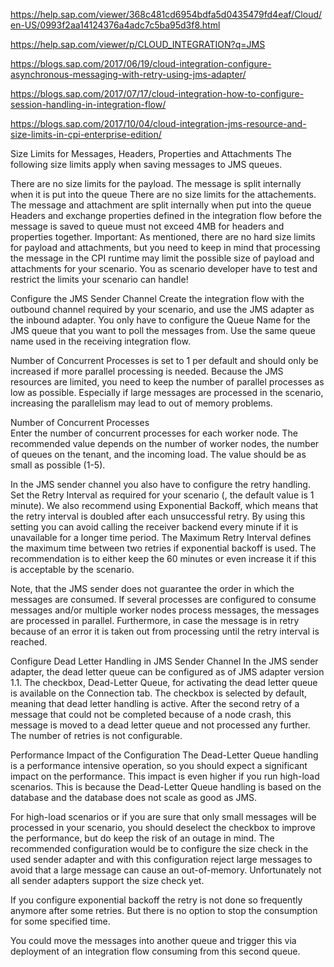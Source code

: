 https://help.sap.com/viewer/368c481cd6954bdfa5d0435479fd4eaf/Cloud/en-US/0993f2aa14124376a4adc7c5ba95d3f8.html

https://help.sap.com/viewer/p/CLOUD_INTEGRATION?q=JMS

https://blogs.sap.com/2017/06/19/cloud-integration-configure-asynchronous-messaging-with-retry-using-jms-adapter/

https://blogs.sap.com/2017/07/17/cloud-integration-how-to-configure-session-handling-in-integration-flow/

https://blogs.sap.com/2017/10/04/cloud-integration-jms-resource-and-size-limits-in-cpi-enterprise-edition/

Size Limits for Messages, Headers, Properties and Attachments
The following size limits apply when saving messages to JMS queues.

There are no size limits for the payload. The message is split internally when it is put into the queue
There are no size limits for the attachements. The message and attachment are split internally when put into the queue
Headers and exchange properties defined in the integration flow before the message is saved to queue must not exceed 4MB for headers and properties together.
Important: As mentioned, there are no hard size limits for payload and attachments, but you need to keep in mind that processing the message in the CPI runtime may limit the possible size of payload and attachments for your scenario. You as scenario developer have to test and restrict the limits your scenario can handle!


Configure the JMS Sender Channel
Create the integration flow with the outbound channel required by your scenario, and use the JMS adapter as the inbound adapter. You only have to configure the Queue Name for the JMS queue that you want to poll the messages from. Use the same queue name used in the receiving integration flow.

Number of Concurrent Processes is set to 1 per default and should only be increased if more parallel processing is needed. Because the JMS resources are limited, you need to keep the number of parallel processes as low as possible. Especially if large messages are processed in the scenario, increasing the parallelism may lead to out of memory problems.

Number of Concurrent Processes	
Enter the number of concurrent processes for each worker node. The recommended value depends on the number of worker nodes, the number of queues on the tenant, and the incoming load. The value should be as small as possible (1-5).

In the JMS sender channel you also have to configure the retry handling. Set the Retry Interval as required for your scenario (, the default value is 1 minute). We also recommend using Exponential Backoff, which means that the retry interval is doubled after each unsuccessful retry. By using this setting you can avoid calling the receiver backend every minute if it is unavailable for a longer time period. The Maximum Retry Interval defines the maximum time between two retries if exponential backoff is used. The recommendation is to either keep the 60 minutes or even increase it if this is acceptable by the scenario.

Note, that the JMS sender does not guarantee the order in which the messages are consumed. If several processes are configured to consume messages and/or multiple worker nodes process messages, the messages are processed in parallel. Furthermore, in case the message is in retry because of an error it is taken out from processing until the retry interval is reached.




Configure Dead Letter Handling in JMS Sender Channel
In the JMS sender adapter, the dead letter queue can be configured as of JMS adapter version 1.1. The checkbox, Dead-Letter Queue, for activating the dead letter queue is available on the Connection tab. The checkbox is selected by default, meaning that dead letter handling is active. After the second retry of a message that could not be completed because of a node crash, this message is moved to a dead letter queue and not processed any further. The number of retries is not configurable.

Performance Impact of the Configuration
The Dead-Letter Queue handling is a performance intensive operation, so you should expect a significant impact on the performance. This impact is even higher if you run high-load scenarios. This is because the Dead-Letter Queue handling is based on the database and the database does not scale as good as JMS.

For high-load scenarios or if you are sure that only small messages will be processed in your scenario, you should deselect the checkbox to improve the performance, but do keep the risk of an outage in mind. The recommended configuration would be to configure the size check in the used sender adapter and with this configuration reject large messages to avoid that a large message can cause an out-of-memory. Unfortunately not all sender adapters support the size check yet.

If you configure exponential backoff the retry is not done so frequently anymore after some retries. But there is no option to stop the consumption for some specified time.

You could move the messages into another queue and trigger this via deployment of an integration flow consuming from this second queue.
